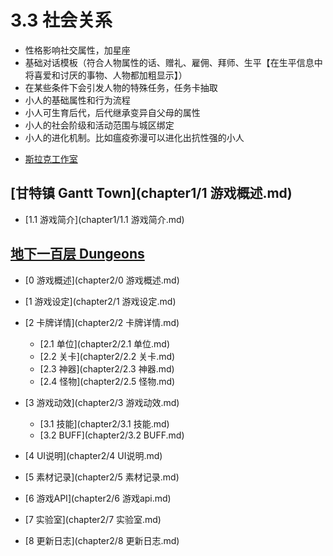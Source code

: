 # 3.3 社会关系

- 性格影响社交属性，加星座
- 基础对话模板（符合人物属性的话、赠礼、雇佣、拜师、生平【在生平信息中将喜爱和讨厌的事物、人物都加粗显示】）
- 在某些条件下会引发人物的特殊任务，任务卡抽取
- 小人的基础属性和行为流程
- 小人可生育后代，后代继承变异自父母的属性
- 小人的社会阶级和活动范围与城区绑定
- 小人的进化机制。比如瘟疫弥漫可以进化出抗性强的小人



* [斯拉克工作室](docs/README.md)

## [甘特镇 Gantt Town](chapter1/1 游戏概述.md)

* [1.1 游戏简介](chapter1/1.1 游戏简介.md)

## [地下一百层 Dungeons](chapter2/游戏概述.md)

- [0 游戏概述](chapter2/0 游戏概述.md)

- [1 游戏设定](chapter2/1 游戏设定.md)
- [2 卡牌详情](chapter2/2 卡牌详情.md)
  - [2.1 单位](chapter2/2.1 单位.md)
  - [2.2 关卡](chapter2/2.2 关卡.md)
  - [2.3 神器](chapter2/2.3 神器.md)
  - [2.4 怪物](chapter2/2.5 怪物.md)
- [3 游戏动效](chapter2/3 游戏动效.md)
  - [3.1 技能](chapter2/3.1 技能.md)
  - [3.2 BUFF](chapter2/3.2 BUFF.md)
- [4 UI说明](chapter2/4 UI说明.md)
- [5 素材记录](chapter2/5 素材记录.md)
- [6 游戏API](chapter2/6 游戏api.md)
- [7 实验室](chapter2/7 实验室.md)
- [8 更新日志](chapter2/8 更新日志.md)
